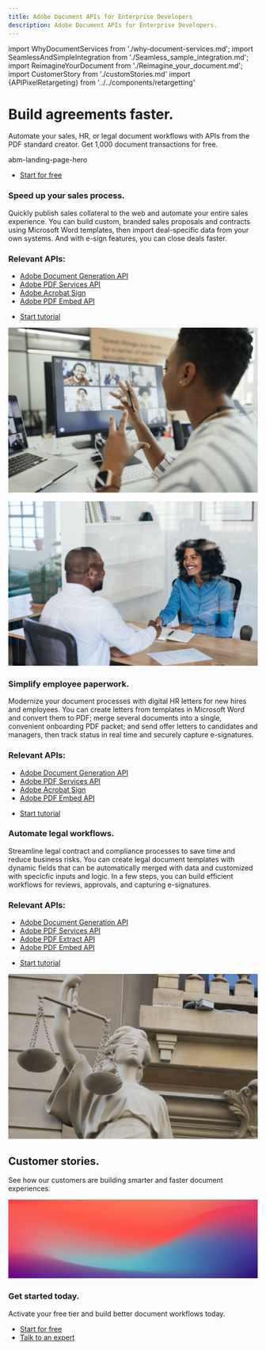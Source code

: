 ```yaml
---
title: Adobe Document APIs for Enterprise Developers
description: Adobe Document APIs for Enterprise Developers.
---
```


import WhyDocumentServices from './why-document-services.md';
import SeamlessAndSimpleIntegration from './Seamless_sample_integration.md';
import ReimagineYourDocument from './Reimagine_your_document.md';
import CustomerStory from './customStories.md'
import {APIPixelRetargeting} from '../../components/retargetting'

<!-- markdownlint-disable-file -->
<Hero slots="heading, text, assetsImg, buttons"  customLayout variant="halfwidth" className="herobgImage Hero-Banner assetImglaptop"/>

# Build agreements faster.

Automate your sales, HR, or legal document workflows with APIs from the PDF standard creator.
Get 1,000 document transactions for free.

abm-landing-page-hero

- [Start for free](https://acrobatservices.adobe.com/dc-integration-creation-app-cdn/main.html)

<!-- Why Adobe Acrobat Services -->
<WrapperComponent slots="content" repeat="1" theme="lightest" className="why-pdf-services Why-PDF-Services-API"/>

<WhyDocumentServices />

<!-- Seamless and simple integration -->
<WrapperComponent slots="content" theme="light" className="why-docment-services"/>

<SeamlessAndSimpleIntegration />

<!-- Reimagine your document -->
<ReimagineYourDocument />

<!-- ZigZag -->

<TextBlock slots="heading,text,subHeading,linksGroups,buttons,image" theme="light" headerElementType="h2" homeZigZag isbuttonGroups className="home-zigzag-comp-padding Adobe-PDF-Extract-API sales-process" />

### Speed up your sales process.

Quickly publish sales collateral to the web and automate your entire sales experience. You can build custom, branded sales proposals and contracts using Microsoft Word templates, then import deal-specific data from your own systems. And with e-sign features, you can close deals faster.

### Relevant APIs:

* [Adobe Document Generation API](apis/doc-generation/)
* [Adobe PDF Services API](apis/pdf-services/)
* [Adobe Acrobat Sign](https://www.adobe.com/sign.html)
* [Adobe PDF Embed API](apis/pdf-embed/)

- [Start tutorial](https://experienceleague.adobe.com/docs/document-services/tutorials/usecases/acceleratesales.html)

![PDF Extract API Workflow](../images/mob_Image_Sales.jpg)

<TextBlock slots="image,heading,text,subHeading,linksGroups, buttons" theme="lightest"  primaryOutline headerElementType="h2" homeZigZag className="home-zigzag-comp-padding Adobe-Document-Generation-API employee-paperwork"/>

![Document Generation API Workflow](../images/mob_Image_Simplify.jpg)

### Simplify employee paperwork.

Modernize your document processes with digital HR letters for new hires and employees. You can create letters from templates in Microsoft Word and convert them to PDF; merge several documents into a single, convenient onboarding PDF packet; and send offer letters to candidates and managers, then track status in real time and securely capture e-signatures.

### Relevant APIs:

* [Adobe Document Generation API](apis/doc-generation/)
* [Adobe PDF Services API](apis/pdf-services/)
* [Adobe Acrobat Sign](https://www.adobe.com/sign.html)
* [Adobe PDF Embed API](apis/pdf-embed/)

- [Start tutorial](https://experienceleague.adobe.com/docs/document-services/tutorials/usecases/employeeonboarding.html)

<TextBlock slots="heading,text,subHeading,linksGroups,buttons,image" theme="light" headerElementType="h2" homeZigZag className="home-zigzag-comp-padding Adobe-PDF-Extract-API legal-workflows" />

### Automate legal workflows.

Streamline legal contract and compliance processes to save time and reduce business risks. You can create legal document templates with dynamic fields that can be automatically merged with data and customized with specicfic inputs and logic. In a few steps, you can build efficient workflows for reviews, approvals, and capturing e-signatures.

### Relevant APIs:

* [Adobe Document Generation API](apis/doc-generation/)
* [Adobe PDF Services API](apis/pdf-services/)
* [Adobe PDF Extract API](apis/pdf-extract/)
* [Adobe PDF Embed API](apis/pdf-embed/)

- [Start tutorial](https://experienceleague.adobe.com/docs/document-services/tutorials/usecases/automatelegalworkflows.html)

![PDF Extract API Workflow](../images/mob_Image_Legal.jpg)

<DCSummaryBlock slots="heading, text" theme="dark" background="rgb(31, 42, 73)" className="customer_stories py-1"/>

## Customer stories.

See how our customers are building smarter and faster document experiences.

<!-- Custom Stories -->
<WrapperComponent slots="content"  background="rgb(31, 42, 73)" className="customer_story_wrapper"/>
<CustomerStory />

<DCSummaryBlock slots="image, heading, text, buttons" theme="lightest" primaryOutline background="white" className="get-started-today py-2"/>

![summary block bg img](../images/bg-hero.jpeg)

### Get started today.

Activate your free tier and build better document workflows today.

- [Start for free](https://acrobatservices.adobe.com/dc-integration-creation-app-cdn/main.html)
- [Talk to an expert](/pricing/contact/)

<APIPixelRetargeting/>
